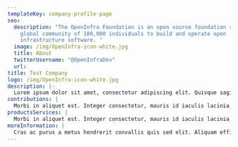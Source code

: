 ```yaml
---
templateKey: company-profile-page
seo:
  description: "The OpenInfra Foundation is an open source foundation supporting a
    global community of 100,000 individuals to build and operate open
    infrastructure software. "
  image: /img/OpenInfra-icon-white.jpg
  title: About
  twitterUsername: "@OpenInfraDev"
  url: 
title: Test Company
logo: /img/OpenInfra-icon-white.jpg
description: |-
  Lorem ipsum dolor sit amet, consectetur adipiscing elit. Quisque sagittis leo id nunc iaculis aliquam. Nam condimentum dolor nulla, non mollis mi vehicula eget. Fusce at erat ac eros interdum faucibus non quis neque. Vestibulum nec ante lacinia, hendrerit arcu sed, interdum enim. In hac habitasse platea dictumst. Aenean consectetur leo sem, ac convallis lectus pellentesque vel. Orci varius natoque penatibus et magnis dis parturient montes, nascetur ridiculus mus. Aenean pellentesque eget lacus sit amet condimentum. Praesent nisi tellus, ullamcorper in dui sit amet, vestibulum faucibus justo. Ut sed ultrices mi, vitae dignissim dui. Proin dictum ex quis interdum porttitor. Cras facilisis arcu eu nunc tincidunt elementum. Donec eleifend rutrum dictum.
contributions: |
  Morbi in aliquet est. Integer consectetur, mauris id iaculis lacinia, odio ligula auctor erat, a posuere mauris dui ut justo. Nulla pellentesque mi nunc, at iaculis purus consectetur a. Vestibulum cursus arcu eget nisl interdum eleifend. Nullam efficitur leo in velit eleifend rhoncus. Ut blandit iaculis tortor sed iaculis. Duis sodales dapibus nibh, non tristique diam feugiat nec. Praesent tincidunt pretium risus in feugiat. Aliquam erat volutpat. Quisque posuere lobortis sem, sit amet hendrerit arcu rutrum at. Etiam efficitur aliquet pellentesque. Quisque justo tortor, euismod eget ipsum eget, pharetra ultrices felis. Mauris facilisis purus ut eleifend pretium. Etiam dignissim est consequat lectus interdum, interdum sollicitudin mi consectetur. Duis accumsan molestie rutrum. Duis aliquam vel lectus at commodo.
productsServices: |
  Morbi in aliquet est. Integer consectetur, mauris id iaculis lacinia, odio ligula auctor erat, a posuere mauris dui ut justo. Nulla pellentesque mi nunc, at iaculis purus consectetur a. Vestibulum cursus arcu eget nisl interdum eleifend. Nullam efficitur leo in velit eleifend rhoncus. Ut blandit iaculis tortor sed iaculis. Duis sodales dapibus nibh, non tristique diam feugiat nec. Praesent tincidunt pretium risus in feugiat. Aliquam erat volutpat. Quisque posuere lobortis sem, sit amet hendrerit arcu rutrum at. Etiam efficitur aliquet pellentesque. Quisque justo tortor, euismod eget ipsum eget, pharetra ultrices felis. Mauris facilisis purus ut eleifend pretium. Etiam dignissim est consequat lectus interdum, interdum sollicitudin mi consectetur. Duis accumsan molestie rutrum. Duis aliquam vel lectus at commodo.
moreInformation: |
  Cras ac purus a metus hendrerit convallis quis sed elit. Aliquam efficitur, est quis interdum ultricies, leo magna tristique felis, vitae convallis arcu urna ut lorem. Donec neque magna, elementum nec urna vitae, volutpat molestie leo. Duis congue libero sapien, eu rhoncus lectus rhoncus non. Nulla eget tortor pharetra, vehicula quam sed, dictum dui. Aliquam sem augue, commodo in imperdiet vel, mattis et ipsum. In maximus sit amet massa viverra lacinia.
---
```

